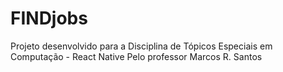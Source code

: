 # FINDjobs

Projeto desenvolvido para a Disciplina de Tópicos Especiais em Computação - React Native
Pelo professor Marcos R. Santos
